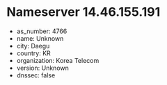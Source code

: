 # Nameserver 14.46.155.191

* as_number: 4766
* name: Unknown
* city: Daegu
* country: KR
* organization: Korea Telecom
* version: Unknown
* dnssec: false
